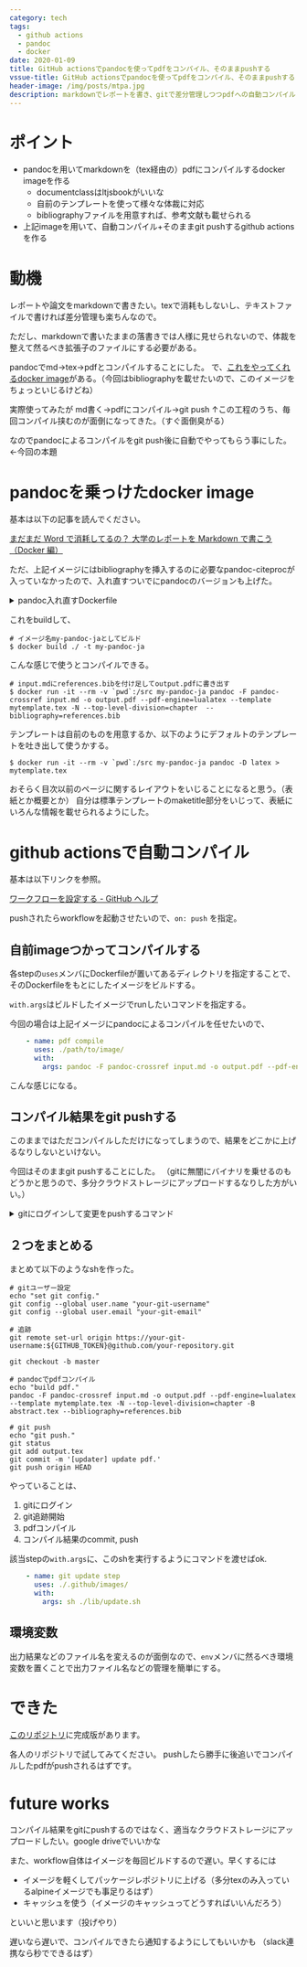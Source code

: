 ```yaml
---
category: tech
tags:
  - github actions
  - pandoc
  - docker
date: 2020-01-09
title: GitHub actionsでpandocを使ってpdfをコンパイル、そのままpushする
vssue-title: GitHub actionsでpandocを使ってpdfをコンパイル、そのままpushする
header-image: /img/posts/mtpa.jpg
description: markdownでレポートを書き、gitで差分管理しつつpdfへの自動コンパイル
---
```


# ポイント

- pandocを用いてmarkdownを（tex経由の）pdfにコンパイルするdocker imageを作る
  - documentclassはltjsbookがいいな
  - 自前のテンプレートを使って様々な体裁に対応
  - bibliographyファイルを用意すれば、参考文献も載せられる
- 上記imageを用いて、自動コンパイル+そのままgit pushするgithub actionsを作る

# 動機
レポートや論文をmarkdownで書きたい。texで消耗もしないし、テキストファイルで書ければ差分管理も楽ちんなので。

ただし、markdownで書いたままの落書きでは人様に見せられないので、体裁を整えて然るべき拡張子のファイルにする必要がある。

pandocでmd->tex->pdfとコンパイルすることにした。
で、[これをやってくれるdocker image](https://github.com/Kumassy/docker-alpine-pandoc-ja)がある。（今回はbibliographyを載せたいので、このイメージをちょっといじるけどね）

実際使ってみたが
md書く->pdfにコンパイル->git push
↑この工程のうち、毎回コンパイル挟むのが面倒になってきた。（すぐ面倒臭がる）

なのでpandocによるコンパイルをgit push後に自動でやってもらう事にした。←今回の本題

# pandocを乗っけたdocker image

基本は以下の記事を読んでください。

[まだまだ Word で消耗してるの？ 大学のレポートを Markdown で書こう （Docker 編）](https://qiita.com/Kumassy/items/ffa752da5f7193c4929c)

ただ、上記イメージにはbibliographyを挿入するのに必要なpandoc-citeprocが入っていなかったので、入れ直すついでにpandocのバージョンも上げた。

<details><summary>pandoc入れ直すDockerfile</summary>

``` Docker
FROM kumassy/alpine-pandoc-ja

WORKDIR /src

COPY ./ /src

RUN ls -la

RUN apk update && \
  apk upgrade && \
  apk add --no-cache git

RUN wget https://github.com/jgm/pandoc/releases/download/2.9.1.1/pandoc-2.9.1.1-linux-amd64.tar.gz
RUN tar xvfz pandoc-2.9.1.1-linux-amd64.tar.gz
RUN cp pandoc-2.9.1.1/bin/* /usr/local/bin/

RUN rm -r /usr/bin/pandoc-crossref \
  && wget https://github.com/lierdakil/pandoc-crossref/releases/download/v0.3.6.1a/linux-pandoc_2_9_1.tar.gz -q -O - | tar xz \
  && mv pandoc-crossref /usr/bin/
```
</details>

これをbuildして、

``` shell-session
# イメージ名my-pandoc-jaとしてビルド
$ docker build ./ -t my-pandoc-ja
```

こんな感じで使うとコンパイルできる。

``` shell-session
# input.mdにreferences.bibを付け足してoutput.pdfに書き出す
$ docker run -it --rm -v `pwd`:/src my-pandoc-ja pandoc -F pandoc-crossref input.md -o output.pdf --pdf-engine=lualatex --template mytemplate.tex -N --top-level-division=chapter  --bibliography=references.bib
```

テンプレートは自前のものを用意するか、以下のようにデフォルトのテンプレートを吐き出して使うかする。

``` shell-session
$ docker run -it --rm -v `pwd`:/src my-pandoc-ja pandoc -D latex > mytemplate.tex
```

おそらく目次以前のページに関するレイアウトをいじることになると思う。（表紙とか概要とか）
自分は標準テンプレートのmaketitle部分をいじって、表紙にいろんな情報を載せられるようにした。

# github actionsで自動コンパイル

基本は以下リンクを参照。

[ワークフローを設定する - GitHub ヘルプ](https://help.github.com/ja/actions/automating-your-workflow-with-github-actions/configuring-a-workflow)

pushされたらworkflowを起動させたいので、`on: push` を指定。

## 自前imageつかってコンパイルする

各stepの`uses`メンバにDockerfileが置いてあるディレクトリを指定することで、そのDockerfileをもとにしたイメージをビルドする。

`with.args`はビルドしたイメージでrunしたいコマンドを指定する。

今回の場合は上記イメージにpandocによるコンパイルを任せたいので、

``` yml
    - name: pdf compile
      uses: ./path/to/image/
      with:
        args: pandoc -F pandoc-crossref input.md -o output.pdf --pdf-engine=lualatex --template mytemplate.tex -N --top-level-division=chapter  --bibliography=references.bib
```

こんな感じになる。

## コンパイル結果をgit pushする

このままではただコンパイルしただけになってしまうので、結果をどこかに上げるなりしないといけない。

今回はそのままgit pushすることにした。
（gitに無闇にバイナリを乗せるのもどうかと思うので、多分クラウドストレージにアップロードするなりした方がいい。）

<details><summary>gitにログインして変更をpushするコマンド</summary>

``` shell
# gitユーザー設定
git config --global user.name "your-git-username"
git config --global user.email "your-git-email"

# 追跡
git remote set-url origin https://your-git-username:${GITHUB_TOKEN}@github.com/your-repository.git

git checkout -b master

#
#  なんやかんややる
#

# git push
git status
git add .
git commit -m '[updater] update.'
git push origin HEAD
```
</details>

## ２つをまとめる

まとめて以下のようなshを作った。

``` shell
# gitユーザー設定
echo "set git config."
git config --global user.name "your-git-username"
git config --global user.email "your-git-email"

# 追跡
git remote set-url origin https://your-git-username:${GITHUB_TOKEN}@github.com/your-repository.git

git checkout -b master

# pandocでpdfコンパイル
echo "build pdf."
pandoc -F pandoc-crossref input.md -o output.pdf --pdf-engine=lualatex --template mytemplate.tex -N --top-level-division=chapter -B abstract.tex --bibliography=references.bib

# git push
echo "git push."
git status
git add output.tex
git commit -m '[updater] update pdf.'
git push origin HEAD
```

やっていることは、
1. gitにログイン
2. git追跡開始
3. pdfコンパイル
4. コンパイル結果のcommit, push

該当stepの`with.args`に、このshを実行するようにコマンドを渡せばok.

``` yml
    - name: git update step
      uses: ./.github/images/
      with:
        args: sh ./lib/update.sh
```

## 環境変数

出力結果などのファイル名を変えるのが面倒なので、`env`メンバに然るべき環境変数を置くことで出力ファイル名などの管理を簡単にする。

# できた

[このリポジトリ](https://github.com/mat2hiro/write-report-with-markdown)に完成版があります。

各人のリポジトリで試してみてください。
pushしたら勝手に後追いでコンパイルしたpdfがpushされるはずです。

# future works

コンパイル結果をgitにpushするのではなく、適当なクラウドストレージにアップロードしたい。google driveでいいかな

また、workflow自体はイメージを毎回ビルドするので遅い。早くするには
- イメージを軽くしてパッケージレポジトリに上げる（多分texのみ入っているalpineイメージでも事足りるはず）
- キャッシュを使う（イメージのキャッシュってどうすればいいんだろう）

といいと思います（投げやり）

遅いなら遅いで、コンパイルできたら通知するようにしてもいいかも
（slack連携なら秒でできるはず）
